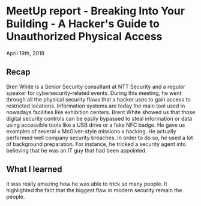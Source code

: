 # MeetUp report - Breaking Into Your Building - A Hacker's Guide to Unauthorized Physical Access
April 19th, 2018
## Recap
Bren White is a Senior Security consultant at NTT Security and a regular speaker for cybersecurity-related events. During this meeting,
he went through all the physical security flaws that a hacker uses to gain access to restricted locations. 
Information systems are today the main tool used in nowadays facilities like exhibition centers. Brent White showed us that those digital
security controls can be easily bypassed to steal information or data using accessible tools like a USB drive or a fake NFC badge. 
He gave us examples of several « McGiver-style missions » hacking. He actually performed well company security breaches. In order to do so,
he used a lot of background preparation. For instance, he tricked a security agent into believing that he was an IT guy that had been
appointed. 
## What I learned
It was really amazing how he was able to trick so many people. It highlighted the fact that the biggest flaw in modern security remain the
people.
